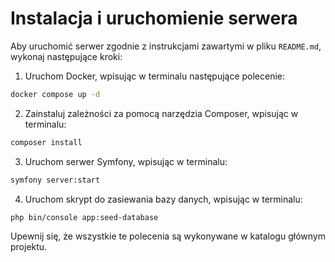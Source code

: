 # Instalacja i uruchomienie serwera
Aby uruchomić serwer zgodnie z instrukcjami zawartymi w pliku `README.md`, wykonaj następujące kroki:

1. Uruchom Docker, wpisując w terminalu następujące polecenie:
```bash
docker compose up -d
```
2. Zainstaluj zależności za pomocą narzędzia Composer, wpisując w terminalu:
```bash
composer install
```
3. Uruchom serwer Symfony, wpisując w terminalu:
```bash
symfony server:start
```
4. Uruchom skrypt do zasiewania bazy danych, wpisując w terminalu:
```bash
php bin/console app:seed-database
```

Upewnij się, że wszystkie te polecenia są wykonywane w katalogu głównym projektu.